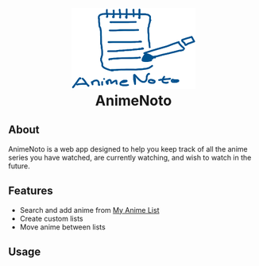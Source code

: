 
<h1 align="center">
  <br>
<img src="https://raw.githubusercontent.com/MordecaiO/AnimeNoto/main/root/frontend/public/animenoto_logo_main.png" alt="AnimeNoto" width="250">
<br>
AnimeNoto
<br>
</h1>

## About

AnimeNoto is a web app designed to help you keep track of all the anime series you have watched, are currently watching, and wish to watch in the future.

## Features
- Search and add anime from [My Anime List](https://myanimelist.net/)
- Create custom lists 
- Move anime between lists

## Usage
